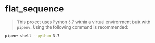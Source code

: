 # flat_sequence

> This project uses Python 3.7 within a virtual environment built with `pipenv`. Using the following command is recommended:

```bash
pipenv shell --python 3.7
```
